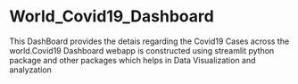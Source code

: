 # World_Covid19_Dashboard
This DashBoard provides the detais regarding the Covid19 Cases across the world.Covid19 Dashboard webapp is constructed using streamlit python package and other packages which helps in Data Visualization and analyzation

